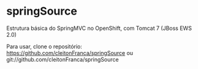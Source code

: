 # springSource
Estrutura básica do SpringMVC no OpenShift, com  Tomcat 7 (JBoss EWS 2.0)

Para usar, clone o repositório: https://github.com/cleitonFranca/springSource ou git://github.com/cleitonFranca/springSource
